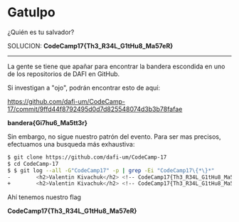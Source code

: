 # Gatulpo

¿Quién es tu salvador?

SOLUCION: **CodeCamp17{Th3_R34L_G1tHu8_Ma57eR}**

-------------------------------------------------------


La gente se tiene que apañar para encontrar la bandera escondida en uno de los repositorios de DAFI en GitHub.

Si investigan a "ojo", podrán encontrar esto de aquí:

https://github.com/dafi-um/CodeCamp-17/commit/9ffd44f8792495d0d7d825548074d3b3b78fafae

**bandera{Gi7hu6_Ma5tt3r}**

Sin embargo, no sigue nuestro patrón del evento. Para ser mas precisos, efectuamos una busqueda más exhaustiva:

```bash
$ git clone https://github.com/dafi-um/CodeCamp-17
$ cd CodeCamp-17
$ $ git log --all -G"CodeCamp17" -p | grep -Ei "CodeCamp17\{*\}*"
-        <h2>Valentin Kivachuk</h2> <!-- CodeCamp17{Th3_R34L_G1tHu8_Ma57eR} -->
+        <h2>Valentin Kivachuk</h2> <!-- CodeCamp17{Th3_R34L_G1tHu8_Ma57eR} -->
```

Ahí tenemos nuestro flag

**CodeCamp17{Th3_R34L_G1tHu8_Ma57eR}**
